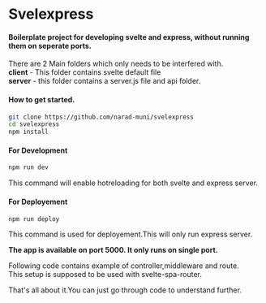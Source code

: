  # Svelexpress

#### Boilerplate project for developing svelte and express, without running them on seperate ports.

There are 2 Main folders which only needs to be interfered with.  
**client** - This folder contains svelte default file  
**server** - this folder contains a server.js file and api folder.  

#### How to get started.  
```bash
git clone https://github.com/narad-muni/svelexpress
cd svelexpress
npm install
```
#### For Development
```bash
npm run dev
```
This command will enable hotreloading for both svelte and express server.

#### For Deployement
```bash
npm run deploy
```
This command is used for deployement.This will only run express server.  

**The app is available on port 5000. It only runs on single port.**  

Following code contains example of controller,middleware and route.  
This setup is supposed to be used with svelte-spa-router.  
  
That's all about it.You can just go through code to understand further.